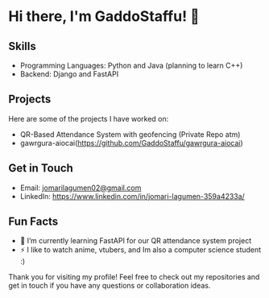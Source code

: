 # Hi there, I'm GaddoStaffu! 👋

## Skills
- Programming Languages: Python and Java (planning to learn C++)
- Backend: Django and FastAPI

## Projects
Here are some of the projects I have worked on:
- QR-Based Attendance System with geofencing (Private Repo atm)
- gawrgura-aiocai(https://github.com/GaddoStaffu/gawrgura-aiocai)

## Get in Touch
- Email: jomarilagumen02@gmail.com
- LinkedIn: https://www.linkedin.com/in/jomari-lagumen-359a4233a/

## Fun Facts
- 🌱 I’m currently learning FastAPI for our QR attendance system project
- ⚡ I like to watch anime, vtubers, and Im also a computer science student :)

Thank you for visiting my profile! Feel free to check out my repositories and get in touch if you have any questions or collaboration ideas.
